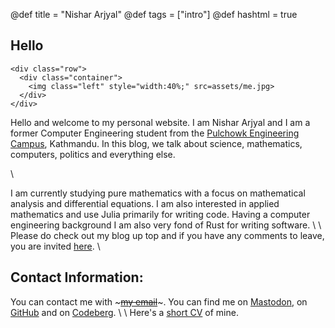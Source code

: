 @def title = "Nishar Arjyal"
@def tags = ["intro"]
@def hashtml = true

## Hello


~~~
<div class="row">
  <div class="container">
    <img class="left" style="width:40%;" src=assets/me.jpg>
  </div>
</div> 
~~~

Hello and welcome to my personal website. I am Nishar Arjyal and I am a former Computer Engineering 
student from the [Pulchowk Engineering Campus](https://pcampus.edu.np/), Kathmandu.
In this blog, we talk about science, mathematics, computers, politics and everything else.

\\

I am currently studying pure mathematics with a focus on mathematical analysis and 
differential equations. I am also interested in applied mathematics and use Julia primarily 
for writing code. Having a computer engineering background I am also very fond of Rust for writing software.
\\
\\
Please do check out my blog up top and if you have any comments to leave, 
you are invited [here](https://github.com/NisharArjyal/NisharArjyal.github.io/issues).
\\
## Contact Information: 

You can contact me with ~~~<a href = "mailto: nishararjyal1@gmail.com">my email</a>~~~.
You can find me on [Mastodon](https://elk.zone/fosstodon.org/@nishararjyal27), 
on [GitHub](https://github.com/NisharArjyal) and on [Codeberg](https://codeberg.org/nishararjyal).
\\
\\
Here's a [short CV]() of mine.

<!-- TODO -->

<!-- ```julia:firstcode -->
<!-- using LinearAlgebra, Random -->
<!-- Random.seed!(555) -->
<!-- a = randn(5) -->
<!-- round(norm(a), sigdigits=4) -->
<!-- ``` -->

<!-- \show{firstcode} -->



